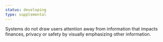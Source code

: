 ```yaml
---
status: developing
type: supplemental
---
```


Systems do not draw users attention away from information that impacts finances, privacy or safety by visually emphasizing other information.